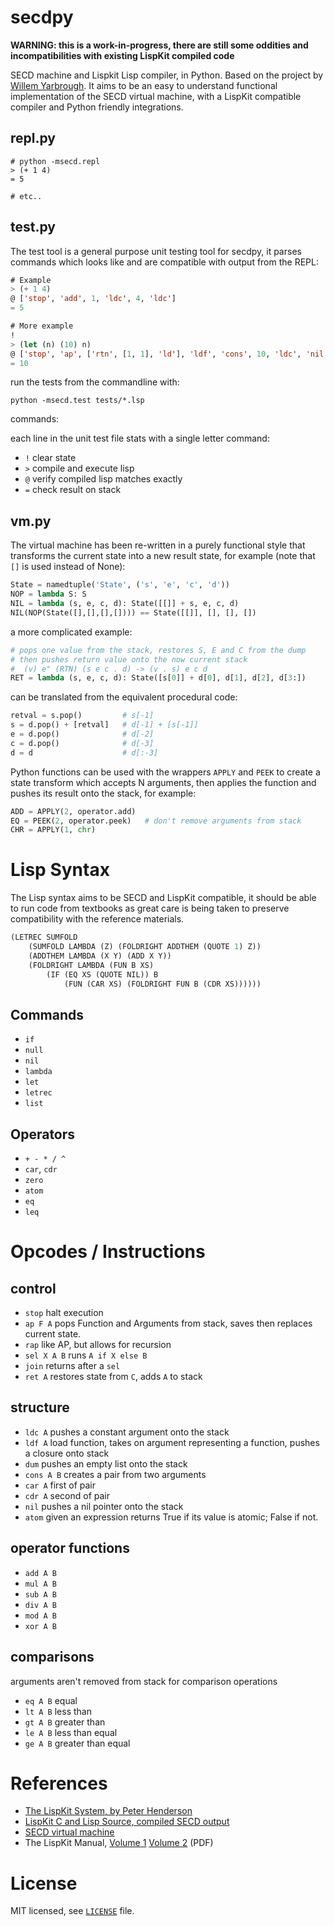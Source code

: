 # secdpy

**WARNING: this is a work-in-progress, there are still some oddities and incompatibilities with existing LispKit compiled code**

SECD machine and Lispkit Lisp compiler, in Python. Based on the project by [Willem Yarbrough](https://github.com/yarbroughw/secdpy). It aims to be an easy to understand functional implementation of the SECD virtual machine, with a LispKit compatible compiler and Python friendly integrations.

## repl.py

```
# python -msecd.repl
> (+ 1 4)
= 5

# etc..
```

## test.py

The test tool is a general purpose unit testing tool for secdpy, it parses commands which looks like and are compatible with output from the REPL:

```lisp
# Example
> (+ 1 4)
@ ['stop', 'add', 1, 'ldc', 4, 'ldc']
= 5

# More example
!
> (let (n) (10) n)
@ ['stop', 'ap', ['rtn', [1, 1], 'ld'], 'ldf', 'cons', 10, 'ldc', 'nil']
= 10
```

run the tests from the commandline with:

```
python -msecd.test tests/*.lsp
```

commands:

each line in the unit test file stats with a single letter command:

 * `!` clear state
 * `>` compile and execute lisp
 * `@` verify compiled lisp matches exactly
 * `=` check result on stack

## vm.py

The virtual machine has been re-written in a purely functional style that transforms the current state into a new result state, for example (note that `[]` is used instead of None):

```python
State = namedtuple('State', ('s', 'e', 'c', 'd'))
NOP = lambda S: S
NIL = lambda (s, e, c, d): State([[]] + s, e, c, d)
NIL(NOP(State([],[],[],[]))) == State([[]], [], [], [])
```

a more complicated example:

```python
# pops one value from the stack, restores S, E and C from the dump
# then pushes return value onto the now current stack
#  (v) e" (RTN) (s e c . d) -> (v . s) e c d
RET = lambda (s, e, c, d): State([s[0]] + d[0], d[1], d[2], d[3:])
```

can be translated from the equivalent procedural code:

```python
retval = s.pop()         # s[-1]
s = d.pop() + [retval]   # d[-1] + [s[-1]]
e = d.pop()              # d[-2]
c = d.pop()              # d[-3]
d = d                    # d[:-3]
```

Python functions can be used with the wrappers `APPLY` and `PEEK` to create a state transform which accepts N arguments, then applies the function and pushes its result onto the stack, for example:

```python
ADD = APPLY(2, operator.add)
EQ = PEEK(2, operator.peek)   # don't remove arguments from stack
CHR = APPLY(1, chr)
```

# Lisp Syntax

The Lisp syntax aims to be SECD and LispKit compatible, it should be able to run code from textbooks as great care is being taken to preserve compatibility with the reference materials.

```lisp
(LETREC SUMFOLD
	(SUMFOLD LAMBDA (Z) (FOLDRIGHT ADDTHEM (QUOTE 1) Z))
	(ADDTHEM LAMBDA (X Y) (ADD X Y))
	(FOLDRIGHT LAMBDA (FUN B XS)
		(IF (EQ XS (QUOTE NIL)) B
			(FUN (CAR XS) (FOLDRIGHT FUN B (CDR XS))))))
```

## Commands

 * `if`
 * `null`
 * `nil`
 * `lambda`
 * `let`
 * `letrec`
 * `list`
 
## Operators

 * `+ - * / ^`
 * `car`, `cdr`
 * `zero`
 * `atom`
 * `eq`
 * `leq`

# Opcodes / Instructions

## control

 * `stop` halt execution
 * `ap F A` pops Function and Arguments from stack, saves then replaces current state. 
 * `rap` like AP, but allows for recursion
 * `sel X A B` runs `A if X else B` 
 * `join` returns after a `sel`
 * `ret A` restores state from `C`, adds `A` to stack
 
## structure

 * `ldc A` pushes a constant argument onto the stack
 * `ldf A` load function, takes on argument representing a function, pushes a closure onto stack
 * `dum` pushes an empty list onto the stack
 * `cons A B` creates a pair from two arguments
 * `car A` first of pair
 * `cdr A` second of pair
 * `nil` pushes a nil pointer onto the stack
 * `atom` given an expression returns True if its value is atomic; False if not.
 
## operator functions

 * `add A B`
 * `mul A B`
 * `sub A B`
 * `div A B`
 * `mod A B`
 * `xor A B`
 
## comparisons

arguments aren't removed from stack for comparison operations

 * `eq A B` equal
 * `lt A B` less than
 * `gt A B` greater than
 * `le A B` less than equal
 * `ge A B` greater than equal

# References

 * [The LispKit System, by Peter Henderson](http://www.cs.ncl.ac.uk/publications/trs/papers/129.pdf)
 * [LispKit C and Lisp Source, compiled SECD output](http://www.cs.uml.edu/~giam/91.531/Code/lispkit/LKIT-2/)
 * [SECD virtual machine](https://webdocs.cs.ualberta.ca/~you/courses/325/Mynotes/Fun/SECD-slides.html)
 * The LispKit Manual, [Volume 1](https://www.cs.ox.ac.uk/files/3299/PRG32%20vol%201.pdf) [Volume 2](http://www.ocs.net/~jfurman/lispkit/prgversion/PRG32_vol_2.pdf) (PDF)

# License

MIT licensed, see [`LICENSE`](LICENSE) file.
